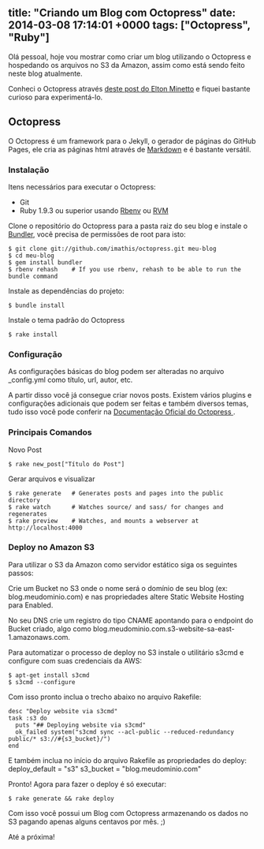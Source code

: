 title: "Criando um Blog com Octopress"
date: 2014-03-08 17:14:01 +0000
tags: ["Octopress", "Ruby"]
---

Olá pessoal, hoje vou mostrar como criar um blog utilizando o Octopress e hospedando os arquivos no S3 da Amazon, assim como está sendo feito neste blog atualmente.

Conheci o Octopress através <a href="http://eltonminetto.net/blog/2013/01/04/migrando-wordpress-para-octopress" target="_blank">deste post do Elton Minetto</a> e fiquei bastante curioso para experimentá-lo.

## Octopress

O Octopress é um framework para o Jekyll, o gerador de páginas do GitHub Pages, ele cria as páginas html através de <a href="http://daringfireball.net/projects/markdown/" target="_blank">Markdown</a> e é bastante versátil.

<!-- more -->

### Instalação

Itens necessários para executar o Octopress:

* Git
* Ruby 1.9.3 ou superior usando <a href="http://octopress.org/docs/setup/rbenv/" target="_blank">Rbenv</a> ou <a href="http://octopress.org/docs/setup/rvm/" target="_blank">RVM</a>

Clone o repositório do Octopress para a pasta raiz do seu blog e instale o <a href="http://bundler.io/" target="_blank">Bundler</a>, você precisa de permissões de root para isto:
```
$ git clone git://github.com/imathis/octopress.git meu-blog
$ cd meu-blog
$ gem install bundler
$ rbenv rehash    # If you use rbenv, rehash to be able to run the bundle command
```

Instale as dependências do projeto:
```
$ bundle install
```

Instale o tema padrão do Octopress
```
$ rake install
```

### Configuração

As configurações básicas do blog podem ser alteradas no arquivo _config.yml como título, url, autor, etc.

A partir disso você já consegue criar novos posts. Existem vários plugins e configurações adicionais que podem ser feitas e também diversos temas, tudo isso você pode conferir na <a href="http://octopress.org/docs/" target="_blank">Documentação Oficial do Octopress </a>.


### Principais Comandos

Novo Post
```
$ rake new_post["Título do Post"]
```

Gerar arquivos e visualizar
```
$ rake generate   # Generates posts and pages into the public directory
$ rake watch      # Watches source/ and sass/ for changes and regenerates
$ rake preview    # Watches, and mounts a webserver at http://localhost:4000
```

### Deploy no Amazon S3

Para utilizar o S3 da Amazon como servidor estático siga os seguintes passos:

Crie um Bucket no S3 onde o nome será o domínio de seu blog (ex: blog.meudominio.com) e nas propriedades altere Static Website Hosting para Enabled.

No seu DNS crie um registro do tipo CNAME apontando para o endpoint do Bucket criado, algo como blog.meudominio.com.s3-website-sa-east-1.amazonaws.com.

Para automatizar o processo de deploy no S3 instale o utilitário s3cmd e configure com suas credenciais da AWS:
```
$ apt-get install s3cmd
$ s3cmd --configure
```

Com isso pronto inclua o trecho abaixo no arquivo Rakefile:

	desc "Deploy website via s3cmd"
	task :s3 do
	  puts "## Deploying website via s3cmd"
	  ok_failed system("s3cmd sync --acl-public --reduced-redundancy public/* s3://#{s3_bucket}/")
	end

E também inclua no início do arquivo Rakefile as propriedades do deploy:
	deploy_default = "s3"
	s3_bucket = "blog.meudominio.com"

Pronto! Agora para fazer o deploy é só executar:
```
$ rake generate && rake deploy
```

Com isso você possui um Blog com Octopress armazenando os dados no S3 pagando apenas alguns centavos por mês. ;)

Até a próxima!